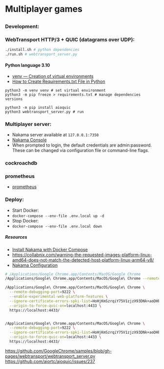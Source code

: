 # Multiplayer games
##

### Development:

### WebTransport HTTP/3 + QUIC (datagrams over UDP):
```sh
./install.sh # python dependencies
./run.sh # webtransport_server.py
```

#### Python language 3.10
- [venv — Creation of virtual environments](https://docs.python.org/3/library/venv.html)
- [How to Create Requirements.txt File in Python](https://www.javatpoint.com/how-to-create-requirements-txt-file-in-python)
```shell
python3 -m venv venv # set virtual environment
python3 -m pip freeze > requirements.txt # manage dependencies versions

python3 -m pip install aioquic
python3 webtransport_server.py # run
```

### Multiplayer server:
- Nakama server available at `127.0.0.1:7350`
- [Nakama Console](http://127.0.0.1:7351/)
- When prompted to login, the default credentials are admin:password. These can be changed via configuration file or command-line flags.

### cockroachdb
### prometheus
- [prometheus](http://127.0.0.1:9090/)

### Deploy:
- Start Docker: 
- `docker-compose --env-file .env.local up -d`
- Stop Docker: 
- `docker-compose --env-file .env.local down`

##### Resources
- [Install Nakama with Docker Compose](https://heroiclabs.com/docs/nakama/getting-started/install/docker/)
- https://collabnix.com/warning-the-requested-images-platform-linux-amd64-does-not-match-the-detected-host-platform-linux-arm64-v8/
- [Nakama Configuration](https://heroiclabs.com/docs/nakama/getting-started/configuration/)

```sh
# /Applications/Google Chrome.app/Contents/MacOS/Google Chrome
/Applications/Google\ Chrome.app/Contents/MacOS/Google\ Chrome --remote-debugging-port=9222

/Applications/Google\ Chrome.app/Contents/MacOS/Google\ Chrome \
  --remote-debugging-port=9222 \
  --enable-experimental-web-platform-features \
  --ignore-certificate-errors-spki-list=HoHjKmSzrqiY75V1zjzX93DNk+aoDHbil9anYX6ueZM= \
  --origin-to-force-quic-on=localhost:4433 \
  https://localhost:4433/


/Applications/Google\ Chrome.app/Contents/MacOS/Google\ Chrome \
  --remote-debugging-port=9222 \
  --ignore-certificate-errors-spki-list=HoHjKmSzrqiY75V1zjzX93DNk+aoDHbil9anYX6ueZM= \
  --origin-to-force-quic-on=localhost:4433 \
  https://localhost:4433/
```

https://github.com/GoogleChrome/samples/blob/gh-pages/webtransport/webtransport_server.py
https://github.com/aiortc/aioquic/issues/237
